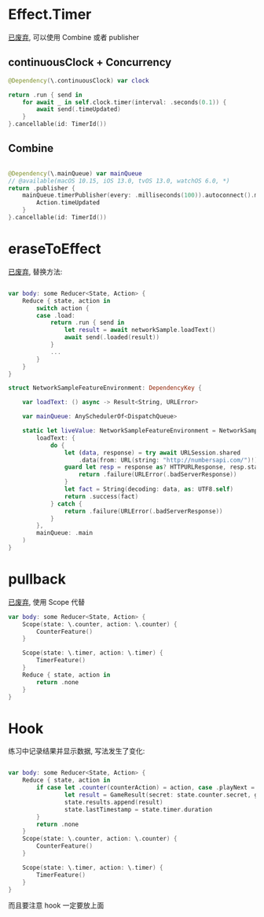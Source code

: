 # Effect.Timer

[已废弃](<https://pointfreeco.github.io/swift-composable-architecture/0.42.0/documentation/composablearchitecture/effect/timer(id:every:tolerance:on:options:)-4exe6/>), 可以使用 Combine 或者 publisher

## continuousClock + Concurrency

```swift
@Dependency(\.continuousClock) var clock

return .run { send in
    for await _ in self.clock.timer(interval: .seconds(0.1)) {
        await send(.timeUpdated)
    }
}.cancellable(id: TimerId())
```

## Combine

```swift

@Dependency(\.mainQueue) var mainQueue
// @available(macOS 10.15, iOS 13.0, tvOS 13.0, watchOS 6.0, *)
return .publisher {
    mainQueue.timerPublisher(every: .milliseconds(100)).autoconnect().map { _ in
        Action.timeUpdated
    }
}.cancellable(id: TimerId())
```

# eraseToEffect

[已废弃](<https://pointfreeco.github.io/swift-composable-architecture/0.42.0/documentation/composablearchitecture/effect/erasetoeffect()/>), 替换方法:

```swift

var body: some Reducer<State, Action> {
    Reduce { state, action in
        switch action {
        case .load:
            return .run { send in
                let result = await networkSample.loadText()
                await send(.loaded(result))
            }
            ...
        }
    }
}

struct NetworkSampleFeatureEnvironment: DependencyKey {

    var loadText: () async -> Result<String, URLError>

    var mainQueue: AnySchedulerOf<DispatchQueue>

    static let liveValue: NetworkSampleFeatureEnvironment = NetworkSampleFeatureEnvironment(
        loadText: {
            do {
                let (data, response) = try await URLSession.shared
                    .data(from: URL(string: "http://numbersapi.com/")!)
                guard let resp = response as? HTTPURLResponse, resp.statusCode == 200 else {
                    return .failure(URLError(.badServerResponse))
                }
                let fact = String(decoding: data, as: UTF8.self)
                return .success(fact)
            } catch {
                return .failure(URLError(.badServerResponse))
            }
        },
        mainQueue: .main
    )
}
```

# pullback

[已废弃](<https://pointfreeco.github.io/swift-composable-architecture/0.42.0/documentation/composablearchitecture/anyreducer/pullback(state:action:environment:)>), 使用 Scope 代替

```swift
var body: some Reducer<State, Action> {
    Scope(state: \.counter, action: \.counter) {
        CounterFeature()
    }

    Scope(state: \.timer, action: \.timer) {
        TimerFeature()
    }
    Reduce { state, action in
        return .none
    }
}
```

# Hook

练习中记录结果并显示数据, 写法发生了变化:

```swift

var body: some Reducer<State, Action> {
    Reduce { state, action in
        if case let .counter(counterAction) = action, case .playNext = counterAction {
                let result = GameResult(secret: state.counter.secret, guess: state.counter.count, timeSpent: state.timer.duration - state.lastTimestamp)
                state.results.append(result)
                state.lastTimestamp = state.timer.duration
        }
        return .none
    }
    Scope(state: \.counter, action: \.counter) {
        CounterFeature()
    }

    Scope(state: \.timer, action: \.timer) {
        TimerFeature()
    }
}
```

而且要注意 hook 一定要放上面
